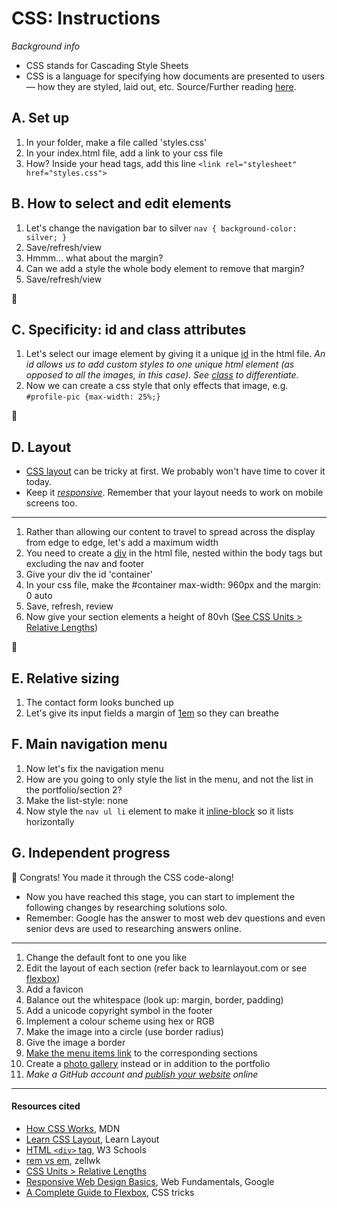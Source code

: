 # CSS: Instructions #

*Background info*
- CSS stands for Cascading Style Sheets
- CSS is a language for specifying how documents are presented to users — how they are styled, laid out, etc. Source/Further reading [here](https://developer.mozilla.org/en-US/docs/Learn/CSS/Introduction_to_CSS/How_CSS_works).

## A. Set up ##
1. In your folder, make a file called 'styles.css'
2. In your index.html file, add a link to your css file
3. How? Inside your head tags, add this line `<link rel="stylesheet" href="styles.css">`

## B. How to select and edit elements ##
1. Let's change the navigation bar to silver
`nav {
  background-color: silver;
  }`
2. Save/refresh/view
3. Hmmm... what about the margin?
4. Can we add a style the whole body element to remove that margin?
5. Save/refresh/view

:speech_balloon:

## C. Specificity: id and class attributes ##
1. Let's select our image element by giving it a unique [id](https://developer.mozilla.org/en-US/docs/Web/HTML/Global_attributes/id) in the html file.<em>
An id allows us to add custom styles to one unique html element (as opposed to all the images, in this case). See [class](https://developer.mozilla.org/en-US/docs/Web/HTML/Global_attributes/class) to differentiate.</em>
2. Now we can create a css style that only effects that image, e.g. `#profile-pic {max-width: 25%;}`

:speech_balloon:

## D. Layout ##
- [CSS layout](http://learnlayout.com/toc.html) can be tricky at first. We probably won't have time to cover it today.
- Keep it [<i>responsive</i>](https://developers.google.com/web/fundamentals/design-and-ux/responsive/). Remember that your layout needs to work on mobile screens too.
---
1. Rather than allowing our content to travel to spread across the display from edge to edge, let's add a maximum width
2. You need to create a [div](https://www.w3schools.com/tags/tag_div.asp) in the html file, nested within the body tags but excluding the nav and footer
3. Give your div the id 'container'
4. In your css file, make the #container max-width: 960px and the margin: 0 auto
5. Save, refresh, review
6. Now give your section elements a height of 80vh ([See CSS Units > Relative Lengths](https://www.w3schools.com/cssref/css_units.asp))

:speech_balloon:

## E. Relative sizing ##
1. The contact form looks bunched up
2. Let's give its input fields a margin of [1em](https://css-tricks.com/confused-rem-em/) so they can breathe

## F. Main navigation menu ##
1. Now let's fix the navigation menu
2. How are you going to only style the list in the menu, and not the list in the portfolio/section 2?
3. Make the list-style: none
4. Now style the `nav ul li` element to make it [inline-block](http://learnlayout.com/inline-block-layout.html) so it lists horizontally


## G. Independent progress

:clap: Congrats! You made it through the CSS code-along!

- Now you have reached this stage, you can start to implement the following changes by researching solutions solo.
- Remember: Google has the answer to most web dev questions and even senior devs are used to researching answers online.
---
1. Change the default font to one you like
2. Edit the layout of each section (refer back to learnlayout.com or see [flexbox](https://css-tricks.com/snippets/css/a-guide-to-flexbox/))
3. Add a favicon
4. Balance out the whitespace (look up: margin, border, padding)
5. Add a unicode copyright symbol in the footer
6. Implement a colour scheme using hex or RGB
7. Make the image into a circle (use border radius)
8. Give the image a border
9. [Make the menu items link](https://way2tutorial.com/html/html_internal_links.php) to the corresponding sections
10. Create a [photo gallery](https://www.w3schools.com/howto/howto_css_portfolio_gallery.asp) instead or in addition to the portfolio
11. *Make a GitHub account and [publish your website](https://pages.github.com/) online*

---

#### Resources cited ####
- [How CSS Works](https://developer.mozilla.org/en-US/docs/Learn/CSS/Introduction_to_CSS/How_CSS_works), MDN
- [Learn CSS Layout](http://learnlayout.com/toc.html), Learn Layout
- [HTML `<div>` tag](https://www.w3schools.com/tags/tag_div.asp), W3 Schools
- [rem vs em](https://css-tricks.com/confused-rem-em/), zellwk
- [CSS Units > Relative Lengths](https://www.w3schools.com/cssref/css_units.asp)
- [Responsive Web Design Basics](https://developers.google.com/web/fundamentals/design-and-ux/responsive/), Web Fundamentals, Google
- [A Complete Guide to Flexbox](https://css-tricks.com/snippets/css/a-guide-to-flexbox/), CSS tricks
